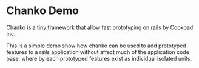 # Chanko Demo

Chanko is a tiny framework that allow fast prototyping on rails by Cookpad Inc.

This is a simple demo show how chanko can be used to add prototyped features to a rails application without affect much of the application code base, where by each prototyped features exist as individual isolated units.

